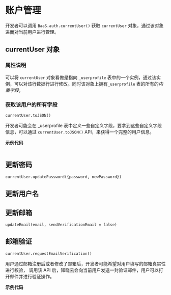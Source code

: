 # 账户管理

开发者可以调用 `BaaS.auth.currentUser()` 获取 `currentUser` 对象，通过该对象进而对当前用户进行管理。

## currentUser 对象

### 属性说明

可以将 `currentUser` 对象看做是指向 `_userprofile` 表中的一个实例，通过该实例，可以对该行数据行进行修改。同时该对象上拥有`_userprofile` 表的所有的*内置字段*。

### 获取该用户的所有字段

`currentUser.toJSON()`

开发者可能会在 _userprofile 表中定义一些自定义字段，要拿到这些自定义字段信息，可以通过 `currentUser.toJSON()` API，来获得一个完整的用户信息。

**示例代码**

```js

```

## 更新密码

`currentUser.updatePassword({password, newPassword})`

## 更新用户名

## 更新邮箱
`updateEmail(email, sendVerificationEmail = false)`

## 邮箱验证

`currentUser.requestEmailVerification()`

用户通过邮箱注册后或者修改了邮箱后，开发者可能希望对用户填写的邮箱真实性进行校验，
调用该 API 后，知晓云会向当前用户发送一封验证邮件，用户可以打开邮件并进行验证操作。

**示例代码**

```js

```